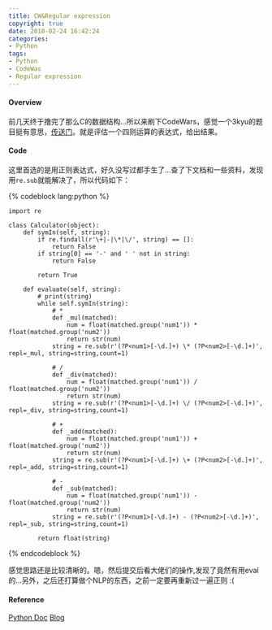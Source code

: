```yaml
---
title: CW&Regular expression
copyright: true
date: 2018-02-24 16:42:24
categories:
- Python
tags:
- Python
- CodeWas
- Regular expression
---
```


#### Overview

前几天终于撸完了那么C的数据结构...所以来刷下CodeWars，感觉一个3kyu的题目挺有意思，[传送门](https://www.codewars.com/kata/calculator/train/python)。就是评估一个四则运算的表达式，给出结果。

#### Code

这里首选的是用正则表达式，好久没写过都手生了...查了下文档和一些资料，发现用`re.sub`就能解决了，所以代码如下：

{% codeblock lang:python %}

	import re

	class Calculator(object):
		def symIn(self, string):
			if re.findall(r'\+|-|\*|\/', string) == []:
				return False
			if string[0] == '-' and ' ' not in string:
				return False

			return True

		def evaluate(self, string):
			# print(string)
			while self.symIn(string):
				# *
				def _mul(matched):
					num = float(matched.group('num1')) * float(matched.group('num2'))
					return str(num)
				string = re.sub(r'(?P<num1>[-\d.]+) \* (?P<num2>[-\d.]+)', repl=_mul, string=string,count=1)

				# /
				def _div(matched):
					num = float(matched.group('num1')) / float(matched.group('num2'))
					return str(num)
				string = re.sub(r'(?P<num1>[-\d.]+) \/ (?P<num2>[-\d.]+)', repl=_div, string=string,count=1)

				# +
				def _add(matched):
					num = float(matched.group('num1')) + float(matched.group('num2'))
					return str(num)
				string = re.sub(r'(?P<num1>[-\d.]+) \+ (?P<num2>[-\d.]+)', repl=_add, string=string,count=1)

				# -
				def _sub(matched):
					num = float(matched.group('num1')) - float(matched.group('num2'))
					return str(num)
				string = re.sub(r'(?P<num1>[-\d.]+) - (?P<num2>[-\d.]+)', repl=_sub, string=string,count=1)

			return float(string)

{% endcodeblock %}

感觉思路还是比较清晰的。嗯，然后提交后看大佬们的操作,发现了竟然有用eval的...另外，之后还打算做个NLP的东西，之前一定要再重新过一遍正则 :(

#### Reference

[Python Doc](https://docs.python.org/2/library/re.html)
[Blog](https://www.crifan.com/python_re_sub_detailed_introduction/)






